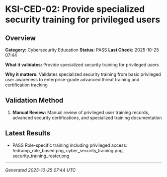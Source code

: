 # KSI-CED-02: Provide specialized security training for privileged users

## Overview

**Category:** Cybersecurity Education
**Status:** PASS
**Last Check:** 2025-10-25 07:44

**What it validates:** Provide specialized security training for privileged users

**Why it matters:** Validates specialized security training from basic privileged user awareness to enterprise-grade advanced threat training and certification tracking

## Validation Method

1. **Manual Review:** Manual review of privileged user training records, advanced security certifications, and specialized training documentation

## Latest Results

- PASS Role-specific training including privileged access: fedramp_role_based.png, cyber_security_training.png, security_training_roster.png

---
*Generated 2025-10-25 07:44 UTC*